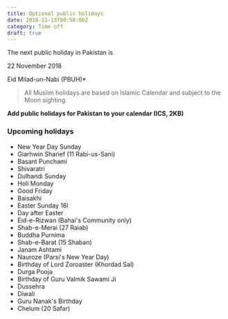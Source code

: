 ```yaml
---
title: Optional public holidays
date: 2018-11-15T00:58:00Z
category: Time off
draft: true
---
```


<div class="highlighted-event">
  <p>The next public holiday in Pakistan is</p>
  <p>22 November 2018</p>
  <p>Eid Milad-un-Nabi (PBUH)*</p>
</div>

> All Muslim holidays are based on Islamic Calendar and subject to the Moon sighting.

<strong>Add public holidays for Pakistan to your calendar (ICS, 2KB)</strong>

### Upcoming holidays

- New Year Day Sunday
- Giarhwin Sharief (11 Rabi-us-Sani)
- Basant Punchami
- Shivaratri
- Dulhandi Sunday
- Holi Monday
- Good Friday
- Baisakhi
- Easter Sunday 16l
- Day after Easter
- Eid-e-Rizwan (Bahai's Community only)
- Shab-e-Merai (27 Raiab)
- Buddha Purnima
- Shab-e-Barat (15 Shaban)
- Janam Ashtami
- Nauroze (Parsi's New Year Day)
- Birthday of Lord Zoroaster (Khordad Sal)
- Durga Pooja
- Birthday of Guru Valmik Sawami Ji
- Dussehra
- Diwali
- Guru Nanak's Birthday
- Chelum (20 Safar)
